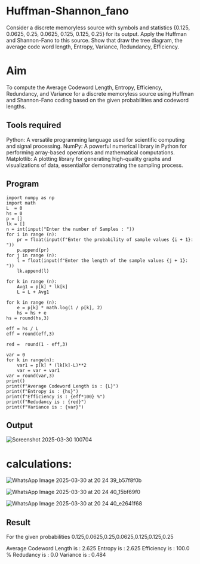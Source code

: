 # Huffman-Shannon_fano
Consider a discrete memoryless source with symbols and statistics {0.125, 0.0625, 0.25, 0.0625, 0.125, 0.125, 0.25} for its output. 
Apply the Huffman and Shannon-Fano to this source. 
Show that draw the tree diagram, the average code word length, Entropy, Variance, Redundancy, Efficiency.
# Aim
To compute the Average Codeword Length, Entropy, Efficiency, Redundancy, and Variance for a discrete memoryless source 
using Huffman and Shannon-Fano coding based on the given probabilities and codeword lengths.

## Tools required
Python: A versatile programming language used for scientific computing and signal processing.
NumPy: A powerful numerical library in Python for performing array-based operations and mathematical computations.
Matplotlib: A plotting library for generating high-quality graphs and visualizations of data, essentialfor demonstrating the sampling process.
      
## Program
```
import numpy as np
import math 
L  = 0
hs = 0
p = []
lk = []
n = int(input("Enter the number of Samples : "))
for i in range (n): 
    pr = float(input(f"Enter the probability of sample values {i + 1}: "))  
    p.append(pr)
for j in range (n): 
    l = float(input(f"Enter the length of the sample values {j + 1}: "))  
    lk.append(l)

for k in range (n):
    Avg1 = p[k] * lk[k]
    L = L + Avg1

for k in range (n):
    e = p[k] * math.log(1 / p[k], 2)
    hs = hs + e
hs = round(hs,3)

eff = hs / L
eff = round(eff,3)

red =  round(1 - eff,3) 

var = 0
for k in range(n):
    var1 = p[k] * (lk[k]-L)**2
    var = var + var1
var = round(var,3)
print()
print(f"Average Codeword Length is : {L}")
print(f"Entropy is : {hs}")
print(f"Efficiency is : {eff*100} %")
print(f"Redudancy is : {red}")
print(f"Variance is : {var}")
```

## Output   

![Screenshot 2025-03-30 100704](https://github.com/user-attachments/assets/0755dc15-329b-401d-a659-a40d4984f403)


# calculations:

![WhatsApp Image 2025-03-30 at 20 24 39_b57f8f0b](https://github.com/user-attachments/assets/c9bb757a-6137-4b5c-8a63-c9264f9be2ce)

![WhatsApp Image 2025-03-30 at 20 24 40_15bf69f0](https://github.com/user-attachments/assets/2527093c-1d8b-4568-9b7b-e78dd4cc76b4)

![WhatsApp Image 2025-03-30 at 20 24 40_e2641f68](https://github.com/user-attachments/assets/42938f3d-deff-4ebb-9910-04160221ce99)





## Result 
For the given probabilities 
0.125,0.0625,0.25,0.0625,0.125,0.125,0.25

Average Codeword Length is : 2.625
Entropy is : 2.625
Efficiency is : 100.0 %
Redudancy is : 0.0
Variance is : 0.484

